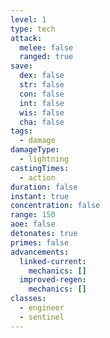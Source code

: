 ```yaml
---
level: 1
type: tech
attack:
  melee: false
  ranged: true
save:
  dex: false
  str: false
  con: false
  int: false
  wis: false
  cha: false
tags:
  - damage
damageType:
  - lightning
castingTimes:
  - action
duration: false
instant: true
concentration: false
range: 150
aoe: false
detonates: true
primes: false
advancements:
  linked-current:
    mechanics: []
  improved-regen:
    mechanics: []
classes:
  - engineer
  - sentinel
---
```

